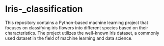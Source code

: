 # Iris-_classification
This repository contains a Python-based machine learning project that focuses on classifying iris flowers into different species based on their characteristics. The project utilizes the well-known Iris dataset, a commonly used dataset in the field of machine learning and data science.
